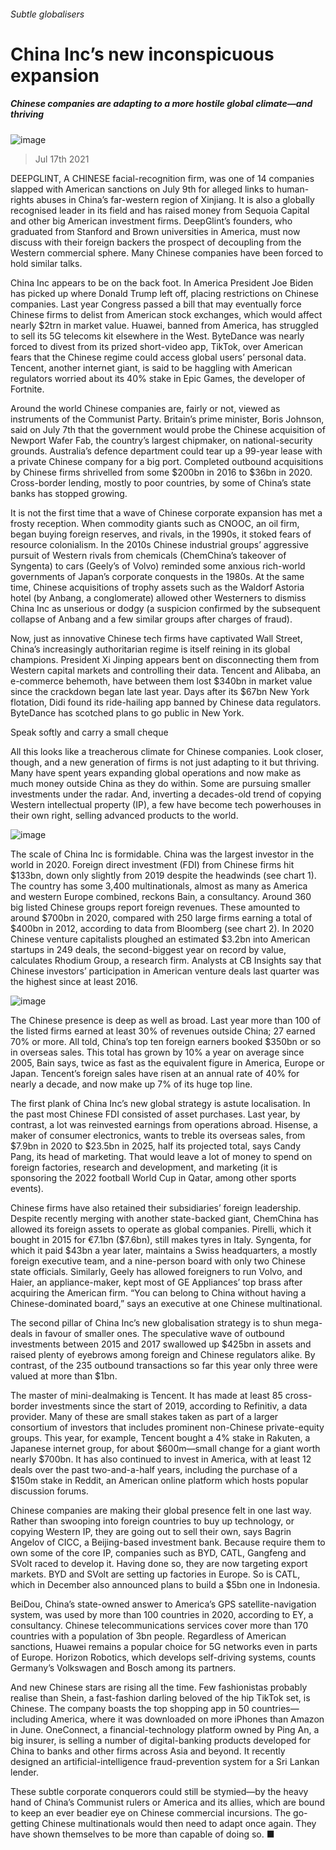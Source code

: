 ###### Subtle globalisers
# China Inc’s new inconspicuous expansion 
##### Chinese companies are adapting to a more hostile global climate—and thriving 
![image](images/20210717_WBD002_0.jpg) 
> Jul 17th 2021 
DEEPGLINT, A CHINESE facial-recognition firm, was one of 14 companies slapped with American sanctions on July 9th for alleged links to human-rights abuses in China’s far-western region of Xinjiang. It is also a globally recognised leader in its field and has raised money from Sequoia Capital and other big American investment firms. DeepGlint’s founders, who graduated from Stanford and Brown universities in America, must now discuss with their foreign backers the prospect of decoupling from the Western commercial sphere. Many Chinese companies have been forced to hold similar talks.
China Inc appears to be on the back foot. In America President Joe Biden has picked up where Donald Trump left off, placing restrictions on Chinese companies. Last year Congress passed a bill that may eventually force Chinese firms to delist from American stock exchanges, which would affect nearly $2trn in market value. Huawei, banned from America, has struggled to sell its 5G telecoms kit elsewhere in the West. ByteDance was nearly forced to divest from its prized short-video app, TikTok, over American fears that the Chinese regime could access global users’ personal data. Tencent, another internet giant, is said to be haggling with American regulators worried about its 40% stake in Epic Games, the developer of Fortnite.

Around the world Chinese companies are, fairly or not, viewed as instruments of the Communist Party. Britain’s prime minister, Boris Johnson, said on July 7th that the government would probe the Chinese acquisition of Newport Wafer Fab, the country’s largest chipmaker, on national-security grounds. Australia’s defence department could tear up a 99-year lease with a private Chinese company for a big port. Completed outbound acquisitions by Chinese firms shrivelled from some $200bn in 2016 to $36bn in 2020. Cross-border lending, mostly to poor countries, by some of China’s state banks has stopped growing.
It is not the first time that a wave of Chinese corporate expansion has met a frosty reception. When commodity giants such as CNOOC, an oil firm, began buying foreign reserves, and rivals, in the 1990s, it stoked fears of resource colonialism. In the 2010s Chinese industrial groups’ aggressive pursuit of Western rivals from chemicals (ChemChina’s takeover of Syngenta) to cars (Geely’s of Volvo) reminded some anxious rich-world governments of Japan’s corporate conquests in the 1980s. At the same time, Chinese acquisitions of trophy assets such as the Waldorf Astoria hotel (by Anbang, a conglomerate) allowed other Westerners to dismiss China Inc as unserious or dodgy (a suspicion confirmed by the subsequent collapse of Anbang and a few similar groups after charges of fraud).
Now, just as innovative Chinese tech firms have captivated Wall Street, China’s increasingly authoritarian regime is itself reining in its global champions. President Xi Jinping appears bent on disconnecting them from Western capital markets and controlling their data. Tencent and Alibaba, an e-commerce behemoth, have between them lost $340bn in market value since the crackdown began late last year. Days after its $67bn New York flotation, Didi found its ride-hailing app banned by Chinese data regulators. ByteDance has scotched plans to go public in New York.
Speak softly and carry a small cheque
All this looks like a treacherous climate for Chinese companies. Look closer, though, and a new generation of firms is not just adapting to it but thriving. Many have spent years expanding global operations and now make as much money outside China as they do within. Some are pursuing smaller investments under the radar. And, inverting a decades-old trend of copying Western intellectual property (IP), a few have become tech powerhouses in their own right, selling advanced products to the world.
![image](images/20210717_WBC844.png) 

The scale of China Inc is formidable. China was the largest investor in the world in 2020. Foreign direct investment (FDI) from Chinese firms hit $133bn, down only slightly from 2019 despite the headwinds (see chart 1). The country has some 3,400 multinationals, almost as many as America and western Europe combined, reckons Bain, a consultancy. Around 360 big listed Chinese groups report foreign revenues. These amounted to around $700bn in 2020, compared with 250 large firms earning a total of $400bn in 2012, according to data from Bloomberg (see chart 2). In 2020 Chinese venture capitalists ploughed an estimated $3.2bn into American startups in 249 deals, the second-biggest year on record by value, calculates Rhodium Group, a research firm. Analysts at CB Insights say that Chinese investors’ participation in American venture deals last quarter was the highest since at least 2016.
![image](images/20210717_WBC841.png) 

The Chinese presence is deep as well as broad. Last year more than 100 of the listed firms earned at least 30% of revenues outside China; 27 earned 70% or more. All told, China’s top ten foreign earners booked $350bn or so in overseas sales. This total has grown by 10% a year on average since 2005, Bain says, twice as fast as the equivalent figure in America, Europe or Japan. Tencent’s foreign sales have risen at an annual rate of 40% for nearly a decade, and now make up 7% of its huge top line.
The first plank of China Inc’s new global strategy is astute localisation. In the past most Chinese FDI consisted of asset purchases. Last year, by contrast, a lot was reinvested earnings from operations abroad. Hisense, a maker of consumer electronics, wants to treble its overseas sales, from $7.9bn in 2020 to $23.5bn in 2025, half its projected total, says Candy Pang, its head of marketing. That would leave a lot of money to spend on foreign factories, research and development, and marketing (it is sponsoring the 2022 football World Cup in Qatar, among other sports events).
Chinese firms have also retained their subsidiaries’ foreign leadership. Despite recently merging with another state-backed giant, ChemChina has allowed its foreign assets to operate as global companies. Pirelli, which it bought in 2015 for €7.1bn ($7.6bn), still makes tyres in Italy. Syngenta, for which it paid $43bn a year later, maintains a Swiss headquarters, a mostly foreign executive team, and a nine-person board with only two Chinese state officials. Similarly, Geely has allowed foreigners to run Volvo, and Haier, an appliance-maker, kept most of GE Appliances’ top brass after acquiring the American firm. “You can belong to China without having a Chinese-dominated board,” says an executive at one Chinese multinational.
The second pillar of China Inc’s new globalisation strategy is to shun mega-deals in favour of smaller ones. The speculative wave of outbound investments between 2015 and 2017 swallowed up $425bn in assets and raised plenty of eyebrows among foreign and Chinese regulators alike. By contrast, of the 235 outbound transactions so far this year only three were valued at more than $1bn.
The master of mini-dealmaking is Tencent. It has made at least 85 cross-border investments since the start of 2019, according to Refinitiv, a data provider. Many of these are small stakes taken as part of a larger consortium of investors that includes prominent non-Chinese private-equity groups. This year, for example, Tencent bought a 4% stake in Rakuten, a Japanese internet group, for about $600m—small change for a giant worth nearly $700bn. It has also continued to invest in America, with at least 12 deals over the past two-and-a-half years, including the purchase of a $150m stake in Reddit, an American online platform which hosts popular discussion forums.
Chinese companies are making their global presence felt in one last way. Rather than swooping into foreign countries to buy up technology, or copying Western IP, they are going out to sell their own, says Bagrin Angelov of CICC, a Beijing-based investment bank. Because  require them to own some of the core IP, companies such as BYD, CATL, Gangfeng and SVolt raced to develop it. Having done so, they are now targeting export markets. BYD and SVolt are setting up factories in Europe. So is CATL, which in December also announced plans to build a $5bn one in Indonesia.
BeiDou, China’s state-owned answer to America’s GPS satellite-navigation system, was used by more than 100 countries in 2020, according to EY, a consultancy. Chinese telecommunications services cover more than 170 countries with a population of 3bn people. Regardless of American sanctions, Huawei remains a popular choice for 5G networks even in parts of Europe. Horizon Robotics, which develops self-driving systems, counts Germany’s Volkswagen and Bosch among its partners.
And new Chinese stars are rising all the time. Few fashionistas probably realise than Shein, a fast-fashion darling beloved of the hip TikTok set, is Chinese. The company boasts the top shopping app in 50 countries—including America, where it was downloaded on more iPhones than Amazon in June. OneConnect, a financial-technology platform owned by Ping An, a big insurer, is selling a number of digital-banking products developed for China to banks and other firms across Asia and beyond. It recently designed an artificial-intelligence fraud-prevention system for a Sri Lankan lender.
These subtle corporate conquerors could still be stymied—by the heavy hand of China’s Communist rulers or America and its allies, which are bound to keep an ever beadier eye on Chinese commercial incursions. The go-getting Chinese multinationals would then need to adapt once again. They have shown themselves to be more than capable of doing so. ■
